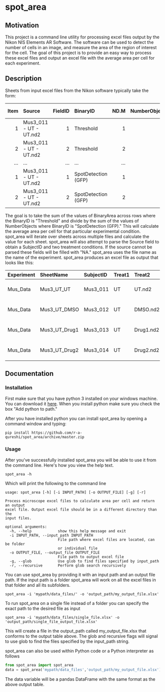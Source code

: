 # spot_area

## Motivation
This project is a command line utility for processing excel files output by the Nikon NIS Elements AR Software. 
The software can be used to detect the number of cells in an image, and measure the area of the region of interest for the cell.
The goal of this project is to provide an easy way to process these excel files and output an excel file with the
average area per cell for each experiment.

## Description
Sheets from input excel files from the Nikon software typically take the form:

| Item   | Source                 | FieldID   | BinaryID            | ND.M   | NumberObjects   | BinaryArea [µm²]   |
|-------:|:-----------------------|----------:|:--------------------|-------:|----------------:|-------------------:|
| 1      | Mus3_011 - UT - UT.nd2 | 1         | Threshold           | 1      | 0               | 0                  |
| 2      | Mus3_011 - UT - UT.nd2 | 2         | Threshold           | 2      | 0               | 0                  |
| …      | …                      | …         | …                   | …      | …               | …                  |
| 1      | Mus3_011 - UT - UT.nd2 | 1         | SpotDetection (GFP) | 1      | 75              | 5931.56            |
| 2      | Mus3_011 - UT - UT.nd2 | 2         | SpotDetection (GFP) | 2      | 71              | 5626.23            |


The goal is to take the sum of the values of BinaryArea across rows where the BinaryID is "Threshold" and divide
by the sum of the values of NumberObjects where BinaryID is "SpotDetection (GFP)." This will calculate the average
area per cell for that particular experimental condition. spot_area will iterate over sheets across multiple files
and calculate the value for each sheet. spot_area will also attempt to parse the Source field to obtain a SubjectID and 
two treatment conditions. If the source cannot be parsed these fields will be filled with "NA." 
spot_area uses the file name as the name of the experiment. spot_area produces an excel file as output that looks like this:

| Experiment   | SheetName     | SubjectID   | Treat1   | Treat2    | Source                    |   TotalArea |   TotalObjects |   AreaPerCell |
|:-------------|:--------------|:------------|:---------|:----------|:--------------------------|------------:|---------------:|--------------:|
| Mus_Data     | Mus3_UT_UT    | Mus3_011    | UT       | UT.nd2    | Mus3_011 - UT - UT.nd2    |     2528    |           2965 |      0.852614 |
| Mus_Data     | Mus3_UT_DMSO  | Mus3_012    | UT       | DMSO.nd2  | Mus3_012 - UT - DMSO.nd2  |     8807.57 |           2875 |      3.0635   |
| Mus_Data     | Mus3_UT_Drug1 | Mus3_013    | UT       | Drug1.nd2 | Mus3_013 - UT - Drug1.nd2 |     1469.79 |           2324 |      0.63244  |
| Mus_Data     | Mus3_UT_Drug2 | Mus3_014    | UT       | Drug2.nd2 | Mus3_014 - UT - Drug2.nd2 |     1137.08 |           3057 |      0.371959 |

## Documentation
### Installation
First make sure that you have python 3 installed on your windows machine. You can download it 
[here](https://www.python.org/downloads/windows/). When you install python make sure you check the box "Add python to path."

After you have installed python you can install spot_area by opening a command window and typing:
```
pip install https://github.com/r-a-qureshi/spot_area/archive/master.zip
```

### Usage
After you've successfully installed spot_area you will be able to use it from the command line.
Here's how you view the help text.
```
spot_area -h
```
Which will print the following to the command line
```
usage: spot_area [-h] [-i INPUT_PATH] [-o OUTPUT_FILE] [-g] [-r]

Process microscope excel files to calculate area per cell and return an output
excel file. Output excel file should be in a different directory than the
input files.

optional arguments:
  -h, --help            show this help message and exit
  -i INPUT_PATH, --input_path INPUT_PATH
                        File path where excel files are located, can be folder
                        or individual file
  -o OUTPUT_FILE, --output_file OUTPUT_FILE
                        File path to output excel file
  -g, --glob            Use glob to find files specified by input_path
  -r, --recursive       Perform glob search recursively
  ```

  You can use spot_area by providing it with an input path and an output file path. If the input path is a
  folder spot_area will work on all the excel files in that folder and all its subfolders.
  ```
  spot_area -i 'mypath/data_files/' -o 'output_path/my_output_file.xlsx'
  ```

  To run spot_area on a single file instead of a folder you can specify the exact path to the desired file as input
  ```
  spot_area -i 'mypath/data_files/single_file.xlsx' -o 'output_path/single_file_output_file.xlsx'
  ```

  This will create a file in the output_path called my_output_file.xlsx that conforms to the output table above.
  The glob and recursive flags will signal to use glob to find the files specified by the input_path string.

  spot_area can also be used within Python code or a Python interpreter as follows
  ```python
  from spot_area import spot_area
  data = spot_area('mypath/data_files','output_path/my_output_file.xlsx')
  ```
  The data variable will be a pandas DataFrame with the same format as the above output table.